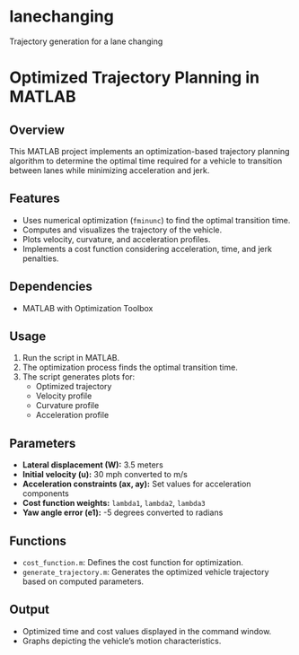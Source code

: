 # lanechanging
Trajectory generation for a lane changing 
# Optimized Trajectory Planning in MATLAB

## Overview
This MATLAB project implements an optimization-based trajectory planning algorithm to determine the optimal time required for a vehicle to transition between lanes while minimizing acceleration and jerk.

## Features
- Uses numerical optimization (`fminunc`) to find the optimal transition time.
- Computes and visualizes the trajectory of the vehicle.
- Plots velocity, curvature, and acceleration profiles.
- Implements a cost function considering acceleration, time, and jerk penalties.

## Dependencies
- MATLAB with Optimization Toolbox

## Usage
1. Run the script in MATLAB.
2. The optimization process finds the optimal transition time.
3. The script generates plots for:
   - Optimized trajectory
   - Velocity profile
   - Curvature profile
   - Acceleration profile

## Parameters
- **Lateral displacement (W):** 3.5 meters
- **Initial velocity (u):** 30 mph converted to m/s
- **Acceleration constraints (ax, ay):** Set values for acceleration components
- **Cost function weights:** `lambda1`, `lambda2`, `lambda3`
- **Yaw angle error (e1):** -5 degrees converted to radians

## Functions
- `cost_function.m`: Defines the cost function for optimization.
- `generate_trajectory.m`: Generates the optimized vehicle trajectory based on computed parameters.

## Output
- Optimized time and cost values displayed in the command window.
- Graphs depicting the vehicle’s motion characteristics.

